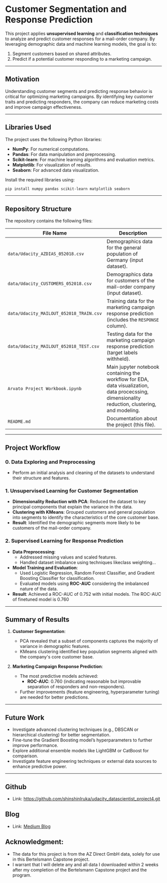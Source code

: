 # Customer Segmentation and Response Prediction

This project applies **unsupervised learning** and **classification techniques** to analyze and predict customer responses for a mail-order company. By leveraging demographic data and machine learning models, the goal is to:
1. Segment customers based on shared attributes.
2. Predict if a potential customer responding to a marketing campaign.

---

## Motivation
Understanding customer segments and predicting response behavior is critical for optimizing marketing campaigns. By identifying key customer traits and predicting responders, the company can reduce marketing costs and improve campaign effectiveness.

---

## Libraries Used
The project uses the following Python libraries:
- **NumPy**: For numerical computations.
- **Pandas**: For data manipulation and preprocessing.
- **Scikit-learn**: For machine learning algorithms and evaluation metrics.
- **Matplotlib**: For visualization of results.
- **Seaborn**: For advanced data visualization.


Install the required libraries using:
```bash
pip install numpy pandas scikit-learn matplotlib seaborn
```

---

## Repository Structure
The repository contains the following files:

| File Name                       | Description                                                                                  |
|---------------------------------|----------------------------------------------------------------------------------------------|
| `data/Udacity_AZDIAS_052018.csv`     | Demographics data for the general population of Germany (input dataset).                    |
| `data/Udacity_CUSTOMERS_052018.csv`  | Demographics data for customers of the mail-order company (input dataset).                  |
| `data/Udacity_MAILOUT_052018_TRAIN.csv` | Training data for the marketing campaign response prediction (includes the `RESPONSE` column). |
| `data/Udacity_MAILOUT_052018_TEST.csv`  | Testing data for the marketing campaign response prediction (target labels withheld).       |
| `Arvato Project Workbook.ipynb`                       | Main jupyter notebook containing the workflow for EDA, data visualization, data procecssing, dimensionality reduction, clustering, and modeling. |
| `README.md`                     | Documentation about the project (this file).                                                |

---

## Project Workflow
### 0. **Data Exploring and Preprocessing**
- Perform an initial analysis and cleaning of the datasets to understand their structure and features.

### 1. **Unsupervised Learning for Customer Segmentation**
- **Dimensionality Reduction with PCA**: Reduced the dataset to key principal components that explain the variance in the data.
- **Clustering with KMeans**: Grouped customers and general population into segments to identify the characteristics of the core customer base.
- **Result**: Identified the demographic segments more likely to be customers of the mail-order company.

### 2. **Supervised Learning for Response Prediction**
- **Data Preprocessing**:
  - Addressed missing values and scaled features.
  - Handled dataset imbalance using techniques likeclass weighting...
- **Model Training and Evaluation**:
  - Used Logistic Regression, Random Forest Classifier, and Gradient Boosting Classifier for classification.
  - Evaluated models using **ROC-AUC** considering the imbalanced nature of the data.
- **Result**: Achieved a ROC-AUC of 0.752 with initial models. The ROC-AUC of finetuned model is 0.760

---

## Summary of Results
1. **Customer Segmentation**:
   - PCA revealed that a subset of components captures the majority of variance in demographic features.
   - KMeans clustering identified key population segments aligned with the company's core customer base.

2. **Marketing Campaign Response Prediction**:
   - The most predictive models achieved:
     - **ROC-AUC**: 0.760 (indicating reasonable but improvable separation of responders and non-responders).
   - Further improvements (feature engineering, hyperparameter tuning) are needed for better predictions.

---

## Future Work
- Investigate advanced clustering techniques (e.g., DBSCAN or hierarchical clustering) for better segmentation.
- Fine-tune the Gradient Boosting model’s hyperparameters to further improve performance.
- Explore additional ensemble models like LightGBM or CatBoost for comparison.
- Investigate feature engineering techniques or external data sources to enhance predictive power.

---

## Github
- Link: https://github.com/shinshinIruka/udacity_datascientist_project4.git

## Blog
- Link: [Medium Blog](https://medium.com/@thinhelca/customer-segmentation-report-for-arvato-financial-services-d4e26a252191)


## Acknowledgment: 
- The data for this project is from the AZ Direct GmbH data, solely for use in this Bertelsmann Capstone project.
- I warrant that I will delete any and all data I downloaded within 2 weeks after my completion of the Bertelsmann Capstone project and the program.
